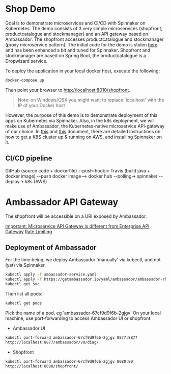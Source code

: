 # Shop Demo

Goal is to demonstrate microservices and CI/CD with Spinnaker on Kubernetes.
The demo consists of 3 very simple microservices (shopfront, productcatalogue and stockmanager) and an API gateway based on Ambassador.
The shopfront accesses productcatalogue and stockmanager (proxy microservice pattern).
The initial code for the demo is stolen [here](https://www.oreilly.com/ideas/how-to-manage-docker-containers-in-kubernetes-with-java) and has been enhanced a bit and tuned for Spinnaker.
Shopfront and stockmanager are based on Spring Boot, the productcatalogue is a Dropwizard service.

To deploy the application in your local docker host, execute the following:
```bash 
docker-compose up
```
Then point your browser to [http://localhost:8010/shopfront](http://localhost:8010/shopfront).

> Note: on Windows/OSX you might want to replace 'localhost' with the IP of your Docker host

However, the purpose of this demo is to demonstrate deployment of this apps on Kubernetes via Spinnaker.
Also, in the k8s deployment, we will make use of Ambassador, the Kubernetes-native microservice API-gateway of our choice.
In [this](./K8S.MD) and [this](./SPINNAKER.MD) document, there are detailed instructions on how to get a K8S cluster up & running on AWS, and installing Spinnaker on it.

## CI/CD pipeline

GitHub (source code + dockerfile) --push-hook-> Travis (build java + docker image) --push docker image--> docker hub --polling-> spinnaker --deploy-> k8s (AWS)

# Ambassador API Gateway

The shopfront will be accessible on a URI exposed by Ambassador.

[Important: Microservice API Gateway is different from Enterprise API Gateway](https://www.getambassador.io/about/microservices-api-gateways)
[Rate Limiting](https://blog.getambassador.io/rate-limiting-for-api-gateways-892310a2da02)

## Deployment of Ambassador

For the time being, we deploy Ambassador 'manually' via kubectl, and not (yet) via Spinnaker.

```bash
kubectl apply -f ambassador-service.yaml
kubectl apply -f https://getambassador.io/yaml/ambassador/ambassador-rbac.yaml 
kubectl get svc
```
Then list all pods:
```bash 
kubectl get pods
```
Pick the name of a pod, eg 'ambassador-67cf9d9f6b-2gjgv'
On your local machine, use port-forwarding to access Ambassador UI or shopfront.
* Ambassador UI
```bash
kubectl port-forward ambassador-67cf9d9f6b-2gjgv 8877:8877
http://localhost:8877/ambassador/v0/diag/
``` 
* Shopfront
```bash
kubectl port-forward ambassador-67cf9d9f6b-2gjgv 8080:80
http://localhost:8080/shopfront/
``` 